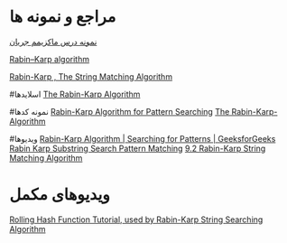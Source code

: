 # مراجع و نمونه ها

[نمونه درس ماکزیمم جریان](https://visualgo.net/en/maxflow)

[Rabin–Karp algorithm](https://en.wikipedia.org/wiki/Rabin%E2%80%93Karp_algorithm)

[Rabin-Karp , The String Matching Algorithm](https://medium.com/@bhaktithaker29.bt/rabin-karp-the-string-matching-algorithm-ca0ba1f8e5fa)

#اسلایدها
[The Rabin-Karp Algorithm](https://www.slideserve.com/ashton/the-rabin-karp-algorithm)

#نمونه کدها
[Rabin-Karp Algorithm for Pattern Searching](https://www.geeksforgeeks.org/rabin-karp-algorithm-for-pattern-searching/)
[The Rabin-Karp-Algorithm](https://www.javatpoint.com/daa-rabin-karp-algorithm)

#ویدیوها
[Rabin-Karp Algorithm | Searching for Patterns | GeeksforGeeks](https://www.youtube.com/watch?v=oxd_Z1osgCk)
[Rabin Karp Substring Search Pattern Matching](https://www.youtube.com/watch?v=H4VrKHVG5qI)
[9.2 Rabin-Karp String Matching Algorithm](https://www.youtube.com/watch?v=qQ8vS2btsxI)

# ویدیوهای مکمل
[Rolling Hash Function Tutorial, used by Rabin-Karp String Searching Algorithm](https://www.youtube.com/watch?v=BfUejqd07yo)